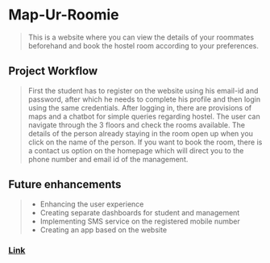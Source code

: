 #  Map-Ur-Roomie 
> This is a website where you can view the details of your roommates beforehand and book the hostel room according to your preferences.




##  Project Workflow

> First the student has to register on the website using his email-id and password, after which he needs to complete his profile and then login using the same credentials. After logging in, there are provisions of maps and a chatbot for simple queries regarding hostel. The user can navigate through the 3 floors and check the rooms available. The details of the person already staying in the room open up when you click on the name of the person.
If you want to book the room, there is a contact us option on the homepage which will direct you to the phone number and email id of the management.




## Future enhancements
>* Enhancing the user experience
>* Creating separate dashboards for student and management
>* Implementing SMS service on the registered mobile number
>* Creating an app based on the website


### [Link](https://mapuroomie.herokuapp.com/)




